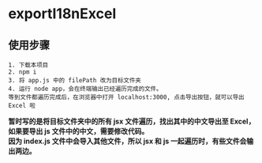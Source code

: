 <!--
 * @Description: file content
 * @Author: RongWei
 * @Date: 2019-09-09 09:27:10
 * @LastEditors: RongWei
 * @LastEditTime: 2019-09-11 20:15:03
 -->
# exportI18nExcel

## 使用步骤
```
1. 下载本项目
2. npm i
3. 将 app.js 中的 filePath 改为目标文件夹
4. 运行 node app，会在终端输出已经遍历完成的文件。
等到文件都遍历完成后，在浏览器中打开 localhost:3000, 点击导出按钮，就可以导出 Excel 啦
```

**暂时写的是将目标文件夹中的所有 jsx 文件遍历，找出其中的中文导出至 Excel，如果要导出 js 文件中的中文，需要修改代码。**    
**因为 index.js 文件中会导入其他文件，所以 jsx 和 js 一起遍历时，有些文件会输出两边。**